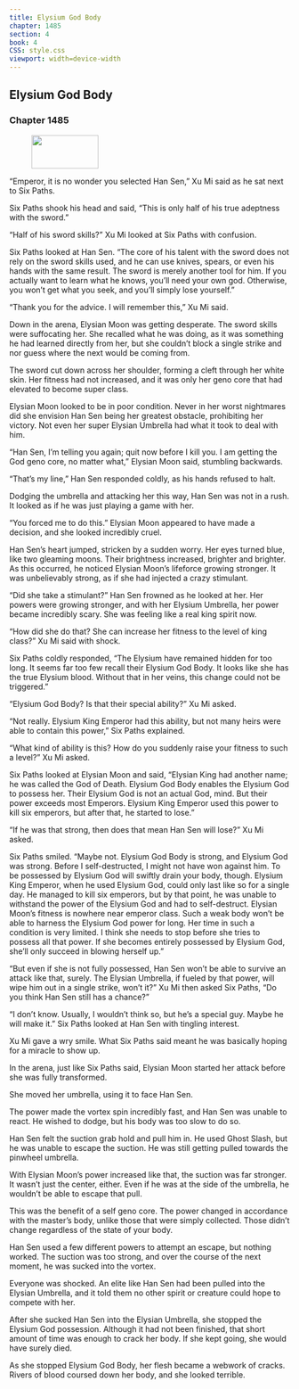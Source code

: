 ```yaml
---
title: Elysium God Body
chapter: 1485
section: 4
book: 4
CSS: style.css
viewport: width=device-width
---
```


## Elysium God Body

### Chapter 1485

<figure>
	<img src="../Images/gem.gif" alt="" id="gem" width="120" height="60" />
</figure>

“Emperor, it is no wonder you selected Han Sen,” Xu Mi said as he sat next to Six Paths.

Six Paths shook his head and said, “This is only half of his true adeptness with the sword.”

“Half of his sword skills?” Xu Mi looked at Six Paths with confusion.

Six Paths looked at Han Sen. “The core of his talent with the sword does not rely on the sword skills used, and he can use knives, spears, or even his hands with the same result. The sword is merely another tool for him. If you actually want to learn what he knows, you’ll need your own god. Otherwise, you won’t get what you seek, and you’ll simply lose yourself.”

“Thank you for the advice. I will remember this,” Xu Mi said.

Down in the arena, Elysian Moon was getting desperate. The sword skills were suffocating her. She recalled what he was doing, as it was something he had learned directly from her, but she couldn’t block a single strike and nor guess where the next would be coming from.

The sword cut down across her shoulder, forming a cleft through her white skin. Her fitness had not increased, and it was only her geno core that had elevated to become super class.

Elysian Moon looked to be in poor condition. Never in her worst nightmares did she envision Han Sen being her greatest obstacle, prohibiting her victory. Not even her super Elysian Umbrella had what it took to deal with him.

“Han Sen, I’m telling you again; quit now before I kill you. I am getting the God geno core, no matter what,” Elysian Moon said, stumbling backwards.

“That’s my line,” Han Sen responded coldly, as his hands refused to halt.

Dodging the umbrella and attacking her this way, Han Sen was not in a rush. It looked as if he was just playing a game with her.

“You forced me to do this.” Elysian Moon appeared to have made a decision, and she looked incredibly cruel.

Han Sen’s heart jumped, stricken by a sudden worry. Her eyes turned blue, like two gleaming moons. Their brightness increased, brighter and brighter. As this occurred, he noticed Elysian Moon’s lifeforce growing stronger. It was unbelievably strong, as if she had injected a crazy stimulant.

“Did she take a stimulant?” Han Sen frowned as he looked at her. Her powers were growing stronger, and with her Elysium Umbrella, her power became incredibly scary. She was feeling like a real king spirit now.

“How did she do that? She can increase her fitness to the level of king class?” Xu Mi said with shock.

Six Paths coldly responded, “The Elysium have remained hidden for too long. It seems far too few recall their Elysium God Body. It looks like she has the true Elysium blood. Without that in her veins, this change could not be triggered.”

“Elysium God Body? Is that their special ability?” Xu Mi asked.

“Not really. Elysium King Emperor had this ability, but not many heirs were able to contain this power,” Six Paths explained.

“What kind of ability is this? How do you suddenly raise your fitness to such a level?” Xu Mi asked.

Six Paths looked at Elysian Moon and said, “Elysian King had another name; he was called the God of Death. Elysium God Body enables the Elysium God to possess her. Their Elysium God is not an actual God, mind. But their power exceeds most Emperors. Elysium King Emperor used this power to kill six emperors, but after that, he started to lose.”

“If he was that strong, then does that mean Han Sen will lose?” Xu Mi asked.

Six Paths smiled. “Maybe not. Elysium God Body is strong, and Elysium God was strong. Before I self-destructed, I might not have won against him. To be possessed by Elysium God will swiftly drain your body, though. Elysium King Emperor, when he used Elysium God, could only last like so for a single day. He managed to kill six emperors, but by that point, he was unable to withstand the power of the Elysium God and had to self-destruct. Elysian Moon’s fitness is nowhere near emperor class. Such a weak body won’t be able to harness the Elysium God power for long. Her time in such a condition is very limited. I think she needs to stop before she tries to possess all that power. If she becomes entirely possessed by Elysium God, she’ll only succeed in blowing herself up.”

“But even if she is not fully possessed, Han Sen won’t be able to survive an attack like that, surely. The Elysian Umbrella, if fueled by that power, will wipe him out in a single strike, won’t it?” Xu Mi then asked Six Paths, “Do you think Han Sen still has a chance?”

“I don’t know. Usually, I wouldn’t think so, but he’s a special guy. Maybe he will make it.” Six Paths looked at Han Sen with tingling interest.

Xu Mi gave a wry smile. What Six Paths said meant he was basically hoping for a miracle to show up.

In the arena, just like Six Paths said, Elysian Moon started her attack before she was fully transformed.

She moved her umbrella, using it to face Han Sen.

The power made the vortex spin incredibly fast, and Han Sen was unable to react. He wished to dodge, but his body was too slow to do so.

Han Sen felt the suction grab hold and pull him in. He used Ghost Slash, but he was unable to escape the suction. He was still getting pulled towards the pinwheel umbrella.

With Elysian Moon’s power increased like that, the suction was far stronger. It wasn’t just the center, either. Even if he was at the side of the umbrella, he wouldn’t be able to escape that pull.

This was the benefit of a self geno core. The power changed in accordance with the master’s body, unlike those that were simply collected. Those didn’t change regardless of the state of your body.

Han Sen used a few different powers to attempt an escape, but nothing worked. The suction was too strong, and over the course of the next moment, he was sucked into the vortex.

Everyone was shocked. An elite like Han Sen had been pulled into the Elysian Umbrella, and it told them no other spirit or creature could hope to compete with her.

After she sucked Han Sen into the Elysian Umbrella, she stopped the Elysium God possession. Although it had not been finished, that short amount of time was enough to crack her body. If she kept going, she would have surely died.

As she stopped Elysium God Body, her flesh became a webwork of cracks. Rivers of blood coursed down her body, and she looked terrible.